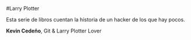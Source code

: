 #Larry Plotter

Esta serie de libros cuentan la historia de un hacker de los que hay pocos.

**Kevin Cedeño**, Git & Larry Plotter Lover

